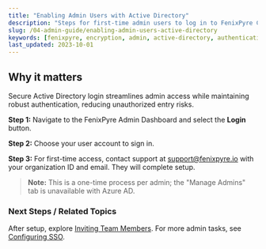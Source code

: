 ```yaml
---
title: "Enabling Admin Users with Active Directory"
description: "Steps for first-time admin users to log in to FenixPyre Cloud using Active Directory authentication."
slug: /04-admin-guide/enabling-admin-users-active-directory
keywords: [fenixpyre, encryption, admin, active-directory, authentication]
last_updated: 2023-10-01
---
```


## Why it matters
Secure Active Directory login streamlines admin access while maintaining robust authentication, reducing unauthorized entry risks.

**Step 1:** Navigate to the FenixPyre Admin Dashboard and select the **Login** button.

<!-- IMG: ./media/04-admin-guide/login-screenshot.png | Alt: Admin dashboard login button -->

**Step 2:** Choose your user account to sign in.

<!-- IMG: ./media/04-admin-guide/account-selection-screenshot.png | Alt: Screen for selecting user account -->

**Step 3:** For first-time access, contact support at support@fenixpyre.io with your organization ID and email. They will complete setup.

> **Note:** This is a one-time process per admin; the "Manage Admins" tab is unavailable with Azure AD.

<!-- IMG: ./media/04-admin-guide/first-time-setup-screenshot.png | Alt: First-time login setup screen -->

### Next Steps / Related Topics
After setup, explore [Inviting Team Members](/03-setup-&-installation/invite-team). For more admin tasks, see [Configuring SSO](/03-setup-&-installation/configure-sso).